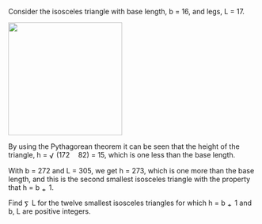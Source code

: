   <p>Consider the isosceles triangle with base length, b = 16, and legs, L = 17.</p>    <img src='project/images/p_138.gif' width='230' height='228' alt='' />    <p>By using the Pythagorean theorem it can be seen that the height of the triangle, h = <img src='images/symbol_radic.gif' width='14' height='16' alt='&radic;' border='0' style='vertical-align:middle;' />(172 <img src='images/symbol_minus.gif' width='9' height='3' alt='&minus;' border='0' style='vertical-align:middle;' /> 82) = 15, which is one less than the base length.</p>  <p>With b = 272 and L = 305, we get h = 273, which is one more than the base length, and this is the second smallest isosceles triangle with the property that h = b <img src='images/symbol_plusmn.gif' width='11' height='11' alt='&plusmn;' border='0' style='vertical-align:middle;' /> 1.</p>  <p>Find <img src='images/symbol_sum.gif' width='11' height='14' alt='&sum;' border='0' style='vertical-align:middle;' /> L for the twelve smallest isosceles triangles for which h = b <img src='images/symbol_plusmn.gif' width='11' height='11' alt='&plusmn;' border='0' style='vertical-align:middle;' /> 1 and b, L are positive integers.</p>    